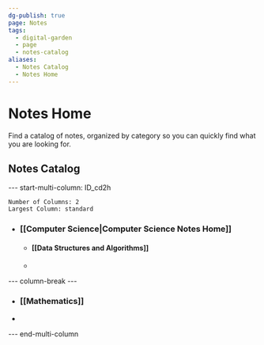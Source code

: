 ```yaml
---
dg-publish: true
page: Notes
tags:
  - digital-garden
  - page
  - notes-catalog
aliases:
  - Notes Catalog
  - Notes Home
---
```

# Notes Home

Find a catalog of notes, organized by category so you can quickly find what you are looking for.

## Notes Catalog

--- start-multi-column: ID_cd2h
```column-settings
Number of Columns: 2
Largest Column: standard
```

- ### [[Computer Science|Computer Science Notes Home]]
	- #### [[Data Structures and Algorithms]]
	-  

--- column-break ---

- ### [[Mathematics]]
- 


--- end-multi-column
